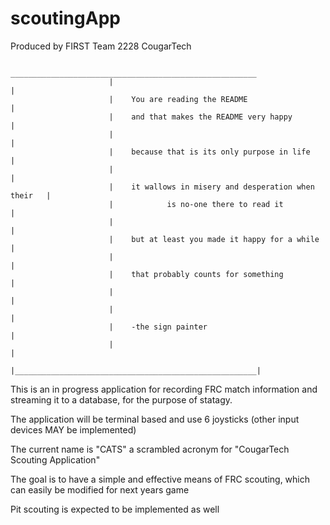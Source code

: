 scoutingApp
===========
Produced by FIRST Team 2228 CougarTech
                            
                          _______________________________________________________
                          |                                                      |  
                          |    You are reading the README                        |  
                          |    and that makes the README very happy              |
                          |                                                      |
                          |    because that is its only purpose in life          |
                          |                                                      |
                          |    it wallows in misery and desperation when their   |
                          |            is no-one there to read it                |
                          |                                                      |
                          |    but at least you made it happy for a while        |
                          |                                                      |
                          |    that probably counts for something                |
                          |                                                      |
                          |                                                      |
                          |    -the sign painter                                 |
                          |                                                      |
                          |______________________________________________________|

This is an in progress application for recording FRC match information and streaming it to a database, for the purpose of statagy.

The application will be terminal based and use 6 joysticks (other input devices MAY be implemented)

The current name is "CATS" a scrambled acronym for "CougarTech Scouting Application"

The goal is to have a simple and effective means of FRC scouting, which can easily be modified for next years game

Pit scouting is expected to be implemented as well
						 